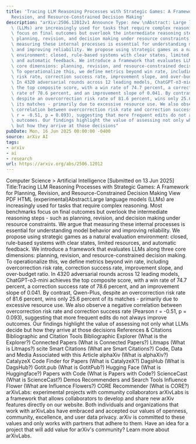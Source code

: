 ```yaml
---
title: 'Tracing LLM Reasoning Processes with Strategic Games: A Framework for Planning,
  Revision, and Resource-Constrained Decision Making'
description: "arXiv:2506.12012v1 Announce Type: new \nAbstract: Large language models\
  \ (LLMs) are increasingly used for tasks that require complex reasoning. Most benchmarks\
  \ focus on final outcomes but overlook the intermediate reasoning steps - such as\
  \ planning, revision, and decision making under resource constraints. We argue that\
  \ measuring these internal processes is essential for understanding model behavior\
  \ and improving reliability. We propose using strategic games as a natural evaluation\
  \ environment: closed, rule-based systems with clear states, limited resources,\
  \ and automatic feedback. We introduce a framework that evaluates LLMs along three\
  \ core dimensions: planning, revision, and resource-constrained decision making.\
  \ To operationalize this, we define metrics beyond win rate, including overcorrection\
  \ risk rate, correction success rate, improvement slope, and over-budget ratio.\
  \ In 4320 adversarial rounds across 12 leading models, ChatGPT-o3-mini achieves\
  \ the top composite score, with a win rate of 74.7 percent, a correction success\
  \ rate of 78.6 percent, and an improvement slope of 0.041. By contrast, Qwen-Plus,\
  \ despite an overcorrection risk rate of 81.6 percent, wins only 25.6 percent of\
  \ its matches - primarily due to excessive resource use. We also observe a negative\
  \ correlation between overcorrection risk rate and correction success rate (Pearson\
  \ r = -0.51, p = 0.093), suggesting that more frequent edits do not always improve\
  \ outcomes. Our findings highlight the value of assessing not only what LLMs decide\
  \ but how they arrive at those decisions"
pubDate: Mon, 16 Jun 2025 00:00:00 -0400
source: arXiv AI
tags:
- arxiv
- ai
- research
url: https://arxiv.org/abs/2506.12012
---
```


Computer Science > Artificial Intelligence
[Submitted on 13 Jun 2025]
Title:Tracing LLM Reasoning Processes with Strategic Games: A Framework for Planning, Revision, and Resource-Constrained Decision Making
View PDF HTML (experimental)Abstract:Large language models (LLMs) are increasingly used for tasks that require complex reasoning. Most benchmarks focus on final outcomes but overlook the intermediate reasoning steps - such as planning, revision, and decision making under resource constraints. We argue that measuring these internal processes is essential for understanding model behavior and improving reliability. We propose using strategic games as a natural evaluation environment: closed, rule-based systems with clear states, limited resources, and automatic feedback. We introduce a framework that evaluates LLMs along three core dimensions: planning, revision, and resource-constrained decision making. To operationalize this, we define metrics beyond win rate, including overcorrection risk rate, correction success rate, improvement slope, and over-budget ratio. In 4320 adversarial rounds across 12 leading models, ChatGPT-o3-mini achieves the top composite score, with a win rate of 74.7 percent, a correction success rate of 78.6 percent, and an improvement slope of 0.041. By contrast, Qwen-Plus, despite an overcorrection risk rate of 81.6 percent, wins only 25.6 percent of its matches - primarily due to excessive resource use. We also observe a negative correlation between overcorrection risk rate and correction success rate (Pearson r = -0.51, p = 0.093), suggesting that more frequent edits do not always improve outcomes. Our findings highlight the value of assessing not only what LLMs decide but how they arrive at those decisions
References & Citations
Bibliographic and Citation Tools
Bibliographic Explorer (What is the Explorer?)
Connected Papers (What is Connected Papers?)
Litmaps (What is Litmaps?)
scite Smart Citations (What are Smart Citations?)
Code, Data and Media Associated with this Article
alphaXiv (What is alphaXiv?)
CatalyzeX Code Finder for Papers (What is CatalyzeX?)
DagsHub (What is DagsHub?)
Gotit.pub (What is GotitPub?)
Hugging Face (What is Huggingface?)
Papers with Code (What is Papers with Code?)
ScienceCast (What is ScienceCast?)
Demos
Recommenders and Search Tools
Influence Flower (What are Influence Flowers?)
CORE Recommender (What is CORE?)
arXivLabs: experimental projects with community collaborators
arXivLabs is a framework that allows collaborators to develop and share new arXiv features directly on our website.
Both individuals and organizations that work with arXivLabs have embraced and accepted our values of openness, community, excellence, and user data privacy. arXiv is committed to these values and only works with partners that adhere to them.
Have an idea for a project that will add value for arXiv's community? Learn more about arXivLabs.